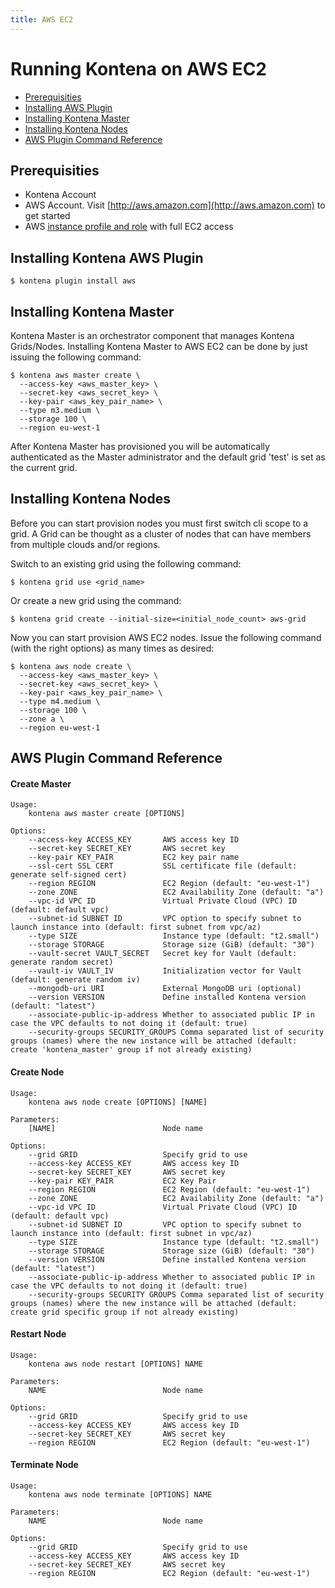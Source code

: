 ```yaml
---
title: AWS EC2
---
```


# Running Kontena on AWS EC2

- [Prerequisities](aws-ec2#prerequisities)
- [Installing AWS Plugin](aws-ec2#installing-kontena-aws-plugin)
- [Installing Kontena Master](aws-ec2#installing-kontena-master)
- [Installing Kontena Nodes](aws-ec2#installing-kontena-nodes)
- [AWS Plugin Command Reference](aws-ec2#aws-plugin-command-reference)

## Prerequisities

- Kontena Account
- AWS Account. Visit [http://aws.amazon.com](http://aws.amazon.com) to get started
- AWS [instance profile and role](http://docs.aws.amazon.com/IAM/latest/UserGuide/instance-profiles.html) with full EC2 access

## Installing Kontena AWS Plugin

```
$ kontena plugin install aws
```

## Installing Kontena Master

Kontena Master is an orchestrator component that manages Kontena Grids/Nodes. Installing Kontena Master to AWS EC2 can be done by just issuing the following command:

```
$ kontena aws master create \
  --access-key <aws_master_key> \
  --secret-key <aws_secret_key> \
  --key-pair <aws_key_pair_name> \
  --type m3.medium \
  --storage 100 \
  --region eu-west-1
```

After Kontena Master has provisioned you will be automatically authenticated as the Master administrator and the default grid 'test' is set as the current grid.

## Installing Kontena Nodes

Before you can start provision nodes you must first switch cli scope to a grid. A Grid can be thought as a cluster of nodes that can have members from multiple clouds and/or regions.

Switch to an existing grid using the following command:

```
$ kontena grid use <grid_name>
```

Or create a new grid using the command:

```
$ kontena grid create --initial-size=<initial_node_count> aws-grid
```

Now you can start provision AWS EC2 nodes. Issue the following command (with the right options) as many times as desired:

```
$ kontena aws node create \
  --access-key <aws_master_key> \
  --secret-key <aws_secret_key> \
  --key-pair <aws_key_pair_name> \
  --type m4.medium \
  --storage 100 \
  --zone a \
  --region eu-west-1
```

## AWS Plugin Command Reference

#### Create Master

```
Usage:
    kontena aws master create [OPTIONS]

Options:
    --access-key ACCESS_KEY       AWS access key ID
    --secret-key SECRET_KEY       AWS secret key
    --key-pair KEY_PAIR           EC2 key pair name
    --ssl-cert SSL CERT           SSL certificate file (default: generate self-signed cert)
    --region REGION               EC2 Region (default: "eu-west-1")
    --zone ZONE                   EC2 Availability Zone (default: "a")
    --vpc-id VPC ID               Virtual Private Cloud (VPC) ID (default: default vpc)
    --subnet-id SUBNET ID         VPC option to specify subnet to launch instance into (default: first subnet from vpc/az)
    --type SIZE                   Instance type (default: "t2.small")
    --storage STORAGE             Storage size (GiB) (default: "30")
    --vault-secret VAULT_SECRET   Secret key for Vault (default: generate random secret)
    --vault-iv VAULT_IV           Initialization vector for Vault (default: generate random iv)
    --mongodb-uri URI             External MongoDB uri (optional)
    --version VERSION             Define installed Kontena version (default: "latest")
    --associate-public-ip-address Whether to associated public IP in case the VPC defaults to not doing it (default: true)
    --security-groups SECURITY_GROUPS Comma separated list of security groups (names) where the new instance will be attached (default: create 'kontena_master' group if not already existing)
```

#### Create Node

```
Usage:
    kontena aws node create [OPTIONS] [NAME]

Parameters:
    [NAME]                        Node name

Options:
    --grid GRID                   Specify grid to use
    --access-key ACCESS_KEY       AWS access key ID
    --secret-key SECRET_KEY       AWS secret key
    --key-pair KEY_PAIR           EC2 Key Pair
    --region REGION               EC2 Region (default: "eu-west-1")
    --zone ZONE                   EC2 Availability Zone (default: "a")
    --vpc-id VPC ID               Virtual Private Cloud (VPC) ID (default: default vpc)
    --subnet-id SUBNET ID         VPC option to specify subnet to launch instance into (default: first subnet in vpc/az)
    --type SIZE                   Instance type (default: "t2.small")
    --storage STORAGE             Storage size (GiB) (default: "30")
    --version VERSION             Define installed Kontena version (default: "latest")
    --associate-public-ip-address Whether to associated public IP in case the VPC defaults to not doing it (default: true)
    --security-groups SECURITY GROUPS Comma separated list of security groups (names) where the new instance will be attached (default: create grid specific group if not already existing)
```


#### Restart Node

```
Usage:
    kontena aws node restart [OPTIONS] NAME

Parameters:
    NAME                          Node name

Options:
    --grid GRID                   Specify grid to use
    --access-key ACCESS_KEY       AWS access key ID
    --secret-key SECRET_KEY       AWS secret key
    --region REGION               EC2 Region (default: "eu-west-1")
```

#### Terminate Node

```
Usage:
    kontena aws node terminate [OPTIONS] NAME

Parameters:
    NAME                          Node name

Options:
    --grid GRID                   Specify grid to use
    --access-key ACCESS_KEY       AWS access key ID
    --secret-key SECRET_KEY       AWS secret key
    --region REGION               EC2 Region (default: "eu-west-1")
```

